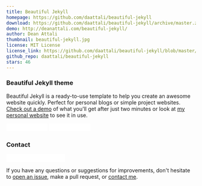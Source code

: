 ```yaml
---
title: Beautiful Jekyll
homepage: https://github.com/daattali/beautiful-jekyll
download: https://github.com/daattali/beautiful-jekyll/archive/master.zip
demo: http://deanattali.com/beautiful-jekyll/
author: Dean Attali
thumbnail: beautiful-jekyll.jpg
license: MIT License
license_link: https://github.com/daattali/beautiful-jekyll/blob/master/LICENSE
github_repo: daattali/beautiful-jekyll
stars: 46
---
```


### Beautiful Jekyll theme

Beautiful Jekyll is a ready-to-use template to help you create an
awesome website quickly. Perfect for personal blogs or simple project
websites. [Check out a demo](http://deanattali.com/beautiful-jekyll) of
what you'll get after just two minutes or look at [my personal website](http://deanattali.com/)
to see it in use.

<iframe
src="//ghbtns.com/github-btn.html?user=daattali&repo=beautiful-jekyll&type=star&count=true&size=small"
allowtransparency="true" frameborder="0" scrolling="0" width="110px"
height="20px"></iframe>

<iframe
src="//ghbtns.com/github-btn.html?user=daattali&repo=beautiful-jekyll&type=fork&count=true&size=small"
allowtransparency="true" frameborder="0" scrolling="0" width="110px"
height="20px"></iframe>

### Contact

<iframe
src="//ghbtns.com/github-btn.html?user=daattali&type=follow&count=true&size=small"
allowtransparency="true" frameborder="0" scrolling="0" width="156px"
height="20px"></iframe>

If you have any questions or suggestions for improvements, don't
hesitate to [open an issue](https://github.com/daattali/beautiful-jekyll/issues),
make a pull request, or [contact me](http://deanattali.com/aboutme#contact).
